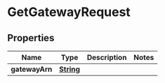 

# GetGatewayRequest


## Properties

| Name | Type | Description | Notes |
|------------ | ------------- | ------------- | -------------|
|**gatewayArn** | [**String**](String.md) |  |  |



